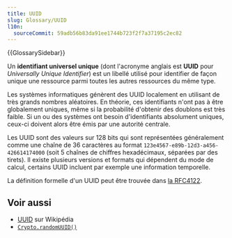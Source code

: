 ```yaml
---
title: UUID
slug: Glossary/UUID
l10n:
  sourceCommit: 59adb56b83da91ee1744b723f2f7a37195c2ec82
---
```


{{GlossarySidebar}}

Un **identifiant universel unique** (dont l'acronyme anglais est **UUID** pour <i lang="en">Universally Unique Identifier</i>) est un libellé utilisé pour identifier de façon unique une ressource parmi toutes les autres ressources du même type.

Les systèmes informatiques génèrent des UUID localement en utilisant de très grands nombres aléatoires. En théorie, ces identifiants n'ont pas à être globalement uniques, même si la probabilité d'obtenir des doublons est très faible. Si un ou des systèmes ont besoin d'identifiants absolument uniques, ceux-ci doivent alors être émis par une autorité centrale.

Les UUID sont des valeurs sur 128 bits qui sont représentées généralement comme une chaîne de 36 caractères au format `123e4567-e89b-12d3-a456-426614174000` (soit 5 chaînes de chiffres hexadécimaux, séparées par des tirets). Il existe plusieurs versions et formats qui dépendent du mode de calcul, certains UUID incluent par exemple une information temporelle.

La définition formelle d'un UUID peut être trouvée dans [la RFC4122](https://www.rfc-editor.org/rfc/rfc4122).

## Voir aussi

- [UUID](https://fr.wikipedia.org/wiki/Universally_unique_identifier) sur Wikipédia
- [`Crypto.randomUUID()`](/fr/docs/Web/API/Crypto/randomUUID)
